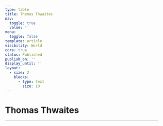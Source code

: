 ```yaml
---
type: table
title: Thomas Thwaites
nav:
  toggle: true
  value: ''
menu:
  toggle: false
template: article
visibility: World
core: true
status: Published
publish_on: ''
display_until: ''
layout:
  - size: 2
    blocks:
      - type: text
        size: 10
---
```


# Thomas Thwaites

---
